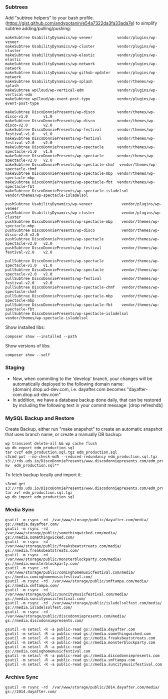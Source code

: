 ### Subtrees
Add "subtree helpers" to your bash profile. (https://gist.github.com/andypotanin/e54a7322da3fa33ada7e) to simplify subtree adding/pulling/pushing:

```
makeSubtree UsabilityDynamics/wp-veneer           vendor/plugins/wp-veneer
makeSubtree UsabilityDynamics/wp-cluster          vendor/plugins/wp-cluster
makeSubtree UsabilityDynamics/wp-elastic          vendor/plugins/wp-elastic
makeSubtree UsabilityDynamics/wp-network          vendor/plugins/wp-network
makeSubtree UsabilityDynamics/wp-github-updater   vendor/plugins/wp-network
makeSubtree UsabilityDynamics/wp-splash           vendor/themes/wp-splash
makeSubtree wpCloud/wp-vertical-edm               vendor/plugins/wp-vertical-edm
makeSubtree wpCloud/wp-event-post-type            vendor/plugins/wp-event-post-type
```

```
makeSubtree DiscoDonniePresents/wp-disco          vendor/themes/wp-disco-v1.0       v1.0
makeSubtree DiscoDonniePresents/wp-disco          vendor/themes/wp-disco-v2.0       v2.0
makeSubtree DiscoDonniePresents/wp-festival       vendor/themes/wp-festival-v1.0    v1.0
makeSubtree DiscoDonniePresents/wp-festival       vendor/themes/wp-festival-v2.0    v2.0
makeSubtree DiscoDonniePresents/wp-spectacle      vendor/themes/wp-spectacle-v1.0   v1.0
makeSubtree DiscoDonniePresents/wp-spectacle      vendor/themes/wp-spectacle-v2.0   v2.0
makeSubtree DiscoDonniePresents/wp-spectacle-chmf  vendor/themes/wp-spectacle-chmf
makeSubtree DiscoDonniePresents/wp-spectacle-mbp  vendor/themes/wp-spectacle-mbp
makeSubtree DiscoDonniePresents/wp-spectacle-fbt  vendor/themes/wp-spectacle-fbt
makeSubtree DiscoDonniePresents/wp-spectacle-isladelsol  vendor/themes/wp-spectacle-isladelsol
```

```
pushSubtree UsabilityDynamics/wp-veneer             vendor/plugins/wp-veneer
pushSubtree UsabilityDynamics/wp-cluster            vendor/plugins/wp-cluster
pushSubtree DiscoDonniePresents/wp-spectacle-mbp    vendor/themes/wp-spectacle-mbp
pushSubtree DiscoDonniePresents/wp-disco            vendor/themes/wp-disco-v2.0 v2.0
pushSubtree DiscoDonniePresents/wp-spectacle        vendor/themes/wp-spectacle-v2.0   v2.0
pushSubtree DiscoDonniePresents/wp-festival         vendor/themes/wp-festival-v2.0    v2.0
```
```
pullSubtree DiscoDonniePresents/wp-spectacle        vendor/themes/wp-spectacle-v1.0   v1.0
pullSubtree DiscoDonniePresents/wp-spectacle        vendor/themes/wp-spectacle-v2.0   v2.0
pullSubtree DiscoDonniePresents/wp-festival         vendor/themes/wp-festival-v2.0    v2.0
pullSubtree DiscoDonniePresents/wp-spectacle-chmf   vendor/themes/wp-spectacle-chmf
pullSubtree DiscoDonniePresents/wp-spectacle-mbp    vendor/themes/wp-spectacle-mbp
pullSubtree DiscoDonniePresents/wp-spectacle-fbt    vendor/themes/wp-spectacle-fbt
pullSubtree DiscoDonniePresents/wp-spectacle-isladelsol  vendor/themes/wp-spectacle-isladelsol
```

Show installed libs:
```
composer show --installed --path
```

Show versions of libs:
```
composer show --self
```

### Staging

* Now, when commiting to the 'develop' branch, your changes will be automatically deployed to the following domain name:
  {domain}.drop.ud-dev.com, i.e. dayafter.com becomes "dayafter-com.drop.ud-dev.com"
* In addition, we have a database backup done daily, that can be restored by including the following text in your commit message:
  [drop refreshdb]

### MySQL Backup and Restore
Create Backup, either run "make snapshot" to create an automatic snapshot that uses branch name, or create a manually DB backup:
```
wp transient delete-all && wp cache flush
wp db export edm_production.sql
tar cvzf edm_production.sql.tgz edm_production.sql
s3cmd put --no-check-md5 --reduced-redundancy edm_production.sql.tgz s3://rds.uds.io/DiscoDonniePresents/www.discodonniepresents.com/edm_production.sql.tgz
mv  edm_production.sql**
```

To fetch backup locally and import it:
```
s3cmd get s3://rds.uds.io/DiscoDonniePresents/www.discodonniepresents.com/edm_production.sql.tgz
tar xvf edm_production.sql.tgz
wp db import edm_production.sql
```


### Media Sync

```
gsutil -m rsync -rd  /var/www/storage/public/dayafter.com/media/                gs://media.dayafter.com/
gsutil -m rsync -rd  /var/www/storage/public/somethingwicked.com/media/         gs://media.somethingwicked.com/
gsutil -m rsync -rd  /var/www/storage/public/freaksbeatstreats.com/media/       gs://media.freaksbeatstreats.com/
gsutil -m rsync -rd  /var/www/storage/public/monsterblockparty.com/media/       gs://media.monsterblockparty.com/
gsutil -m rsync -rd  /var/www/storage/public/cominghomemusicfestival.com/media/ gs://media.cominghomemusicfestival.com/
gsutil -m rsync -rd  /var/www/storage/public/smftampa.com/media/                gs://media.smftampa.com/
gsutil -m rsync -rd  /var/www/storage/public/suncitymusicfestival.com/media/    gs://media.suncitymusicfestival.com/
gsutil -m rsync -rd  /var/www/storage/public/isladelsolfest.com/media/          gs://media.isladelsolfest.com/
gsutil -m rsync -rd  /var/www/storage/public/discodonniepresents.com/media/     gs://media.discodonniepresents.com/
```

```
gsutil -m setacl -R -a public-read gs://media.dayafter.com
gsutil -m setacl -R -a public-read gs://media.somethingwicked.com
gsutil -m setacl -R -a public-read gs://media.freaksbeatstreats.com
gsutil -m setacl -R -a public-read gs://media.monsterblockparty.com
gsutil -m setacl -R -a public-read gs://media.cominghomemusicfestival.com
gsutil -m setacl -R -a public-read gs://media.discodonniepresents.com
gsutil -m setacl -R -a public-read gs://media.smftampa.com
gsutil -m setacl -R -a public-read gs://media.suncitymusicfestival.com
```

### Archive Sync

```
gsutil -m rsync -rd  /var/www/storage/public/2014.dayafter.com/media/               gs://2014.dayafter.com/
```
